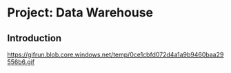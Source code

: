 # Project: Data Warehouse

## Introduction

https://gifrun.blob.core.windows.net/temp/0ce1cbfd072d4a1a9b9460baa29556b6.gif
